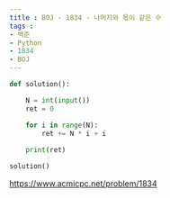 ```yaml
---
title : BOJ - 1834 - 나머지와 몫이 같은 수
tags :
- 백준
- Python
- 1834
- BOJ
---
```


```python
def solution():

    N = int(input())
    ret = 0

    for i in range(N):
        ret += N * i + i
    
    print(ret)

solution()
```

https://www.acmicpc.net/problem/1834